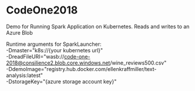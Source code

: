 # CodeOne2018

Demo for Running Spark Application on Kubernetes.  Reads and writes to an Azure Blob

Runtime arguments for SparkLauncher:  
-Dmaster="k8s://{your kubernetes url}"    
-DreadFileURI="wasb://code-one-2018@consilience2.blob.core.windows.net/wine_reviews500.csv"   
-DdemoImage="registry.hub.docker.com/ellenkraffmiller/text-analysis:latest"  
-DstorageKey="{azure storage account key}"  
         

